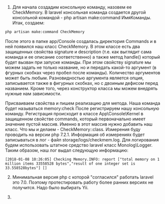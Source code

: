 1. Для начала создадим консольную команду, назовем ее CheckMemory. В laravel консольная команда создается другой консольной командой - php artisan make:command ИмяКоманды. Итак, создаем:

```bash
php artisan make:command CheckMemory
```

После этого в папке app/Console создалась директория Commands и в ней появился наш класс CheckMemory. В этом классе есть два защищенных свойства signature и description (т.е. как выглядит сама команда и ее описание соответственно) а также метод handle() который будет вызван при запуске команды. При этом свойству signature мы можем задать не только название, но и передать какой-то аргумент (в фгурных скобках через пробел после команды). Количество аргументов может быть любым. Разновидностью аргумента является опция, записывается также в фигурных скобках, но с двоиным дефисом перед названием. Кроме того, через конструктор класса мы можем внедрять нужные нам зависимости.

Присваиваем свойства и пишем реализацию для метода. Наша команда будет называться memory:check После регистрируем нашу консольную команду. Регистрация происходит в классе App\Console\Kernel в защищенном свойстве commands, который первоначально имеет значение пустой массив. Именно в этот массив нужно добавить наш класс. Что мы и делаем - CheckMemory::class.
Измерения буду проводить на версии php 7.2.1. Информация об измерениях будет записываться в лог - файл storage/logs/checkmem.log. Для логирования будем использовать штатное средство laravel  класс Monolog\Logger.
Таким образом, наш лог выдал следующую информацию:

```log
[2018-01-08 10:26:05] Checking Memory.INFO: report ["total memory on 1 million items 33558528 bytes","result of one integer set is 33.558528bytes"] []
```

2. Минимальная версия php с которой "согласился" работать laravel это 7.0. Поэтому протестировать работу более ранних версиях не получится. Надо было выбирать Yii.

3. 